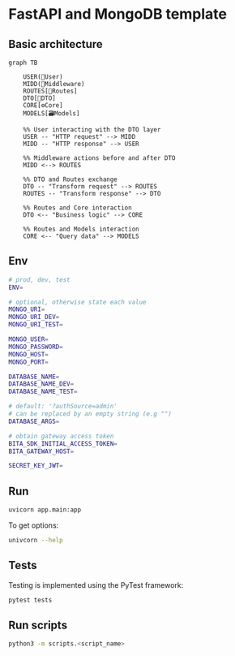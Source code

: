 # FastAPI and MongoDB template

## Basic architecture
```mermaid
graph TB
  
    USER(👤User)
    MIDD(🔗Middleware)
    ROUTES[🚦Routes]
    DTO[📄DTO]
    CORE[⚙️Core]
    MODELS[🗃️Models]

    %% User interacting with the DTO layer
    USER -- "HTTP request" --> MIDD
    MIDD -- "HTTP response" --> USER

    %% Middleware actions before and after DTO
    MIDD <--> ROUTES

    %% DTO and Routes exchange
    DTO -- "Transform request" --> ROUTES
    ROUTES -- "Transform response" --> DTO

    %% Routes and Core interaction
    DTO <-- "Business logic" --> CORE

    %% Routes and Models interaction
    CORE <-- "Query data" --> MODELS
```

## Env
```bash
# prod, dev, test
ENV=

# optional, otherwise state each value
MONGO_URI=
MONGO_URI_DEV=
MONGO_URI_TEST=

MONGO_USER=
MONGO_PASSWORD=
MONGO_HOST=
MONGO_PORT=

DATABASE_NAME=
DATABASE_NAME_DEV=
DATABASE_NAME_TEST=

# default: '?authSource=admin'
# can be replaced by an empty string (e.g "")
DATABASE_ARGS=

# obtain gateway access token
BITA_SDK_INITIAL_ACCESS_TOKEN=
BITA_GATEWAY_HOST=

SECRET_KEY_JWT=
```

## Run
```bash
uvicorn app.main:app
```

To get options:
```bash
univcorn --help
```


## Tests
Testing is implemented using the PyTest framework:
```bash
pytest tests
```

## Run scripts
```bash
python3 -m scripts.<script_name>
```
